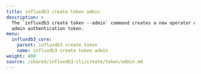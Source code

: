 ```yaml
---
title: influxdb3 create token admin
description: >
  The `influxdb3 create token --admin` command creates a new operator or named
  admin authentication token.
menu:
  influxdb3_core:
    parent: influxdb3 create token
    name: influxdb3 create token admin
weight: 400
source: /shared/influxdb3-cli/create/token/admin.md
---
```


<!-- The content for this page is at
// SOURCE content/shared/influxdb3-cli/create/token/admin.md
-->